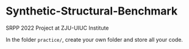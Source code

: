 # Synthetic-Structural-Benchmark
SRPP 2022 Project at ZJU-UIUC Institute

In the folder `practice/`, create your own folder and store all your code.